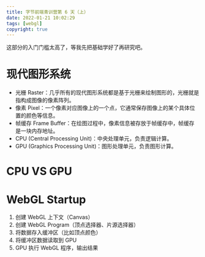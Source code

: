 ```yaml
---
title: 字节前端青训营第 6 天（上）
date: 2022-01-21 10:02:29
tags: [webgl]
copyright: true
---
```

这部分的入门门槛太高了，等我先把基础学好了再研究吧。

# 现代图形系统

- 光栅 Raster：几乎所有的现代图形系统都是基于光栅来绘制图形的，光栅就是指构成图像的像素阵列。
- 像素 Pixel：一个像素对应图像上的一个点，它通常保存图像上的某个具体位置的颜色等信息。
- 帧缓存 Frame Buffer：在绘图过程中，像素信息被存放于帧缓存中，帧缓存是一块内存地址。
- CPU (Central Processing Unit)：中央处理单元，负责逻辑计算。
- GPU (Graphics Processing Unit)：图形处理单元，负责图形计算。

# CPU VS GPU


# WebGL Startup

1. 创建 WebGL 上下文（Canvas）
2. 创建 WebGL Program（顶点选择器、片源选择器）
3. 将数据存入缓冲区（比如顶点颜色）
4. 将缓冲区数据读取到 GPU
5. GPU 执行 WebGL 程序，输出结果
